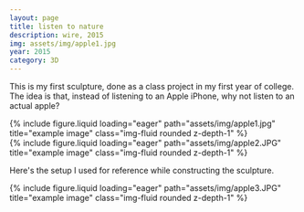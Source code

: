 ```yaml
---
layout: page
title: listen to nature
description: wire, 2015
img: assets/img/apple1.jpg
year: 2015
category: 3D
---
```


This is my first sculpture, done as a class project in my first year of college. The idea is that, instead of listening to an Apple iPhone, why not listen to an actual apple?

<div class="row">
    <div class="col-sm mt-3 mt-md-0">
        {% include figure.liquid loading="eager" path="assets/img/apple1.jpg" title="example image" class="img-fluid rounded z-depth-1" %}
    </div>
</div>
<div class="row">
    <div class="col-sm mt-3 mt-md-0">
        {% include figure.liquid loading="eager" path="assets/img/apple2.JPG" title="example image" class="img-fluid rounded z-depth-1" %}
    </div>
</div>

Here's the setup I used for reference while constructing the sculpture.

<div class="row">
    <div class="col-sm mt-3 mt-md-0">
        {% include figure.liquid loading="eager" path="assets/img/apple3.JPG" title="example image" class="img-fluid rounded z-depth-1" %}
    </div>
</div>
